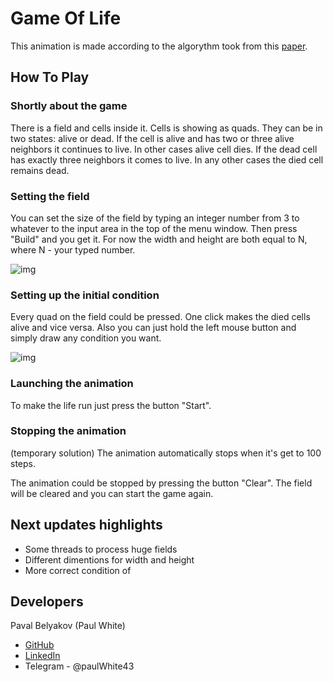# Game Of Life

This animation is made according to the algorythm took from this [paper](https://en.wikipedia.org/wiki/Conway%27s_Game_of_Life).

## How To Play

### Shortly about the game

There is a field and cells inside it. Cells is showing as quads. They can be in two states: alive or dead.
If the cell is alive and has two or three alive neighbors it continues to live.
In other cases alive cell dies.
If the dead cell has exactly three neighbors it comes to live.
In any other cases the died cell remains dead.

### Setting the field

You can set the size of the field by typing an integer number from 3 to whatever to the input area in the top of the menu window.
Then press "Build" and you get it. For now the width and height are both equal to N, where N - your typed number.

![img](https://preview.ibb.co/hhkMzK/1.jpg)

### Setting up the initial condition

Every quad on the field could be pressed. One click makes the died cells alive and viсe versa. 
Also you can just hold the left mouse button and simply draw any condition you want.

![img](https://preview.ibb.co/nQx1zK/2.jpg)

### Launching the animation

To make the life run just press the button "Start". 

### Stopping the animation

(temporary solution) The animation automatically stops when it's get to 100 steps.

The animation could be stopped by pressing the button "Clear". The field will be cleared and you can start the game again.

## Next updates highlights

* Some threads to process huge fields
* Different dimentions for width and height
* More correct condition of 

## Developers

Paval Belyakov (Paul White)
* [GitHub](https://github.com/NearFutureBand)
* [LinkedIn](https://www.linkedin.com/in/%D0%BF%D0%B0%D0%B2%D0%B5%D0%BB-%D0%B1%D0%B5%D0%BB%D1%8F%D0%BA%D0%BE%D0%B2-035b1b162/)
* Telegram - @paulWhite43
